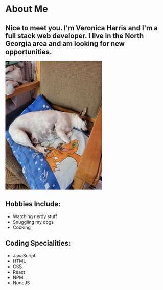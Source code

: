 # About Me

## Nice to meet you. I'm Veronica Harris and I'm a full stack web developer. I live in the North Georgia area and am looking for new opportunities.
![Ricky](https://raw.githubusercontent.com/VHarris113/VHarris113/master/assets/ricky.jpg?token=GHSAT0AAAAAABSETDADLMIZLPVACACRNJSGYRHU6PA)

## Hobbies Include:
- Watching nerdy stuff
- Snuggling my dogs
- Cooking

## Coding Specialities:
- JavaScript
- HTML
- CSS
- React
- NPM
- NodeJS
